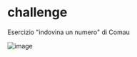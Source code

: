 # challenge
 Esercizio "indovina un numero" di Comau

![image](https://github.com/user-attachments/assets/6a791710-fde7-4736-861c-c39c273bebb2)

